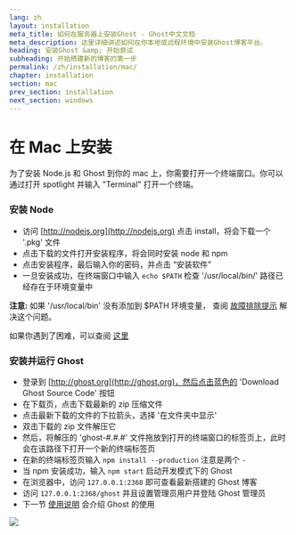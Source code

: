 ```yaml
---
lang: zh
layout: installation
meta_title: 如何在服务器上安装Ghost - Ghost中文文档
meta_description: 这里详细讲述如何在你本地或远程环境中安装Ghost博客平台。
heading: 安装Ghost &amp; 开始尝试
subheading: 开始搭建新的博客的第一步
permalink: /zh/installation/mac/
chapter: installation
section: mac
prev_section: installation
next_section: windows
---
```



# 在 Mac 上安装 <a id="install-mac"></a>

为了安装 Node.js 和 Ghost 到你的 mac 上，你需要打开一个终端窗口。你可以通过打开 spotlight 并输入 "Terminal" 打开一个终端。

### 安装 Node

*   访问 [http://nodejs.org](http://nodejs.org) 点击 install，将会下载一个 '.pkg' 文件
*   点击下载的文件打开安装程序，将会同时安装 node 和 npm 
*   点击安装程序，最后输入你的密码，并点击 “安装软件”
*   一旦安装成功，在终端窗口中输入 `echo $PATH` 检查 '/usr/local/bin/' 路径已经存在于环境变量中

<p class="note"><strong>注意:</strong> 如果 '/usr/local/bin' 没有添加到 $PATH 环境变量， 查阅 <a href="#export-path">故障排除提示</a> 解决这个问题。</p>

如果你遇到了困难，可以查阅 [这里](https://s3-eu-west-1.amazonaws.com/ghost-website-cdn/install-node-mac.gif "Install Node on Mac")

### 安装并运行 Ghost

*   登录到 [http://ghost.org](http://ghost.org)，然后点击蓝色的 'Download Ghost Source Code' 按钮
*   在下载页，点击下载最新的 zip 压缩文件
*   点击最新下载的文件的下拉箭头，选择 '在文件夹中显示' 
*   双击下载的 zip 文件解压它
*   然后，将解压的 'ghost-#.#.#' 文件拖放到打开的终端窗口的标签页上，此时会在该路径下打开一个新的终端标签页
*   在新的终端标签页输入 `npm install --production` <span class="note">注意是两个 `-`</span>
*   当 npm 安装成功，输入 `npm start` 启动开发模式下的 Ghost
*   在浏览器中，访问 <code class="path">127.0.0.1:2368</code> 即可查看最新搭建的 Ghost 博客
*   访问 <code class="path">127.0.0.1:2368/ghost</code> 并且设置管理员用户并登陆 Ghost 管理员
*   下一节 [使用说明](/usage) 会介绍 Ghost 的使用

![](https://s3-eu-west-1.amazonaws.com/ghost-website-cdn/install-ghost-mac.gif)


